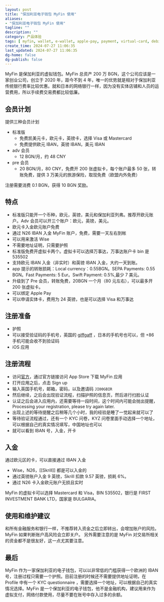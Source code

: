 ```yaml
---
layout: post
title: "保加利亚电子钱包 MyFin 使用"
aliases:
- "保加利亚电子钱包 MyFin 使用"
tagline: ""
description: ""
category: 产品体验
tags: [ myfin, wallet, e-wallet, apple-pay, payment, virtual-card, debit-card, credit-card ]
create_time: 2024-07-27 11:06:35
last_updated: 2024-07-27 11:06:35
dg-home: false
dg-publish: false
---
```


MyFin 是保加利亚的虚拟钱包。MyFin 总资产 200 万 BGN，这个公司应该是一家创业公司，创立于 2020 年，距今不到 4 年，唯一的优势就是相对于保加利亚传统银行费率比较优惠。就和日本的网络银行一样，因为没有实体店铺和人员的运营费用，所以手续费交易费都比较低廉。

## 会员计划

提供三种会员计划

- 标准版
  - 免费凯美元卡，欧元卡，英镑卡，选择 Visa 或 Mastercard
  - 免费提供欧元 IBAN，英镑 IBAN，美元 IBAN
- adv 会员
  - 12 BGN/月，约 48 CNY
- pre 会员
  - 20 BGN/月，80 CNY，免费开 200 张虚拟卡，每个账户最多 50 张，转账免费，提供 3 万美元的旅游保险，取现免费（欧盟内外免费）

注册需要消费 0.1 BGN，获得 10 BGN 奖励。

## 特点

- 标准版只能开一个币种，欧元，英镑，美元和保加利亚列弗。推荐开欧元账户。Adv 会员可以开三个账户：欧元，英镑，美元。
- 欧元卡入金欧元账户免费
- 通过 N26 IBAN 入金 MyFin 账户，免费，需要一天左右到帐
- 可以用来激活 Wise
- 不需要地址证明，只需要护照
- 标准版免费开虚拟卡两个。虚拟卡可以选择万事达，万事达账户卡 bin 是 535502
- 支持欧元 IBAN 入金（非实时）和英镑 IBAN 入金，大约一天到账。
- app 提示的转账损耗：Local currency：0.55BGN。SEPA Payments: 0.55 BGN。Fast Payments: 5 Eur。Swift Payment: 0.5%,最少 7 美元。
- 升级到了 Pre 会员，转账免费，20BGN 一个月（80 元左右），可以最多开 200 张虚拟卡。
- 可以绑定 Apple Pay
- 可以申请实体卡，费用为 24 英镑，也是可以选择 Visa 和万事达

## 注册准备

- 护照
- 可以接受验证码的手机号，英国的 [giffgaff](https://blog.einverne.info/post/2024/02/i-bought-giffgaff.html) ，日本的手机号也可以，但 +86 手机可能会收不到验证码
- iOS 应用

## 注册流程

- 访问[官方](https://myfin.bg/)，通过官方链接访问 App Store 下载 MyFin 应用
- 打开应用之后，点击 Sign up
- 输入英国手机号，邮箱，密码，以及邀请码 `JI00GBIR`
- 然后继续，之后会出现验证流程，扫描护照的信息页，然后进行扫脸认证
- 认证之后会进入应用内，还需要等待一段时间，这个时间内可能会抛出提醒，Processing your registration, please try again later.
- 出现上述的等待提醒之后稍等几个小时，我的经验是睡了一觉起来就可以了
- 等待验证流程通过，还有一个 KYC 问卷，KYZ 问卷里面手动选择一个地址，可以根据自己的真实情况填写，中国地址也可以
- 就可以看到 IBAN 号，入金，开卡

## 入金

通过欧元区的卡，可以直接通过 IBAN 入金

- Wise，N26，[[Skrill]] 都是可以入金的
- 通过英镑账户入金 9 英镑，Skrill 扣款 9.57 英镑，损耗 6%。
- 通过 N26 卡入金欧元账户无损且实时

MyFin 的虚拟卡可以选择 Mastercard 和 Visa，BIN 535502，银行是 FIRST INVESTMENT BANK LTD，国家是 BULGARIA。

## 使用和维护建议

和所有金融服务和银行一样，不推荐转入资金之后立即转出，会增加账户的风险。MyFin 如果判断账户高风险会立即关户。 另外需要注意的是 MyFin 对交易所相关的资金都不是很友好，这一点尤其要注意。

## 最后

MyFin 作为一家保加利亚的电子钱包，可以以非常低的门槛获得一个欧洲的 IBAN 号，注册过程只需要一个护照。目前注册的时候还不需要提供地址证明，在 Profile 中有一个 KYC questionnaire ，需要选择一个地址，可以根据自己的真实情况选择。MyFin 是一个保加利亚的电子钱包，他不是金融机构，建议用来作为虚拟支付，网络付款使用，尽量不要在账号中存入过多的余额。
